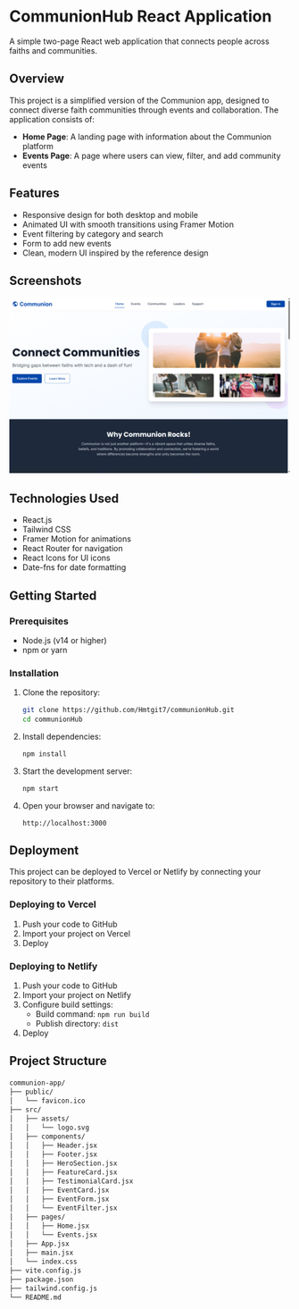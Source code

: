 # CommunionHub React Application

A simple two-page React web application that connects people across faiths and communities.

## Overview

This project is a simplified version of the Communion app, designed to connect diverse faith communities through events and collaboration. The application consists of:

- **Home Page**: A landing page with information about the Communion platform
- **Events Page**: A page where users can view, filter, and add community events

## Features

- Responsive design for both desktop and mobile
- Animated UI with smooth transitions using Framer Motion
- Event filtering by category and search
- Form to add new events
- Clean, modern UI inspired by the reference design

## Screenshots

![Home Page](/public/home.png)

## Technologies Used

- React.js
- Tailwind CSS
- Framer Motion for animations
- React Router for navigation
- React Icons for UI icons
- Date-fns for date formatting

## Getting Started

### Prerequisites

- Node.js (v14 or higher)
- npm or yarn

### Installation

1. Clone the repository:
   ```sh
   git clone https://github.com/Hmtgit7/communionHub.git
   cd communionHub
   ```
2. Install dependencies:
   ```sh
   npm install
   ```
3. Start the development server:
   ```sh
   npm start
   ```
4. Open your browser and navigate to:
   ```
   http://localhost:3000
   ```

## Deployment

This project can be deployed to Vercel or Netlify by connecting your repository to their platforms.

### Deploying to Vercel

1. Push your code to GitHub
2. Import your project on Vercel
3. Deploy

### Deploying to Netlify

1. Push your code to GitHub
2. Import your project on Netlify
3. Configure build settings:
   - Build command: `npm run build`
   - Publish directory: `dist`
4. Deploy

## Project Structure

```
communion-app/
├── public/
│   └── favicon.ico
├── src/
│   ├── assets/
│   │   └── logo.svg
│   ├── components/
│   │   ├── Header.jsx
│   │   ├── Footer.jsx
│   │   ├── HeroSection.jsx
│   │   ├── FeatureCard.jsx
│   │   ├── TestimonialCard.jsx
│   │   ├── EventCard.jsx
│   │   ├── EventForm.jsx
│   │   └── EventFilter.jsx
│   ├── pages/
│   │   ├── Home.jsx
│   │   └── Events.jsx
│   ├── App.jsx
│   ├── main.jsx
│   └── index.css
├── vite.config.js
├── package.json
├── tailwind.config.js
└── README.md
